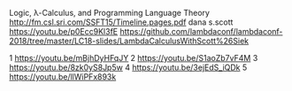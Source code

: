 Logic, λ-Calculus, and Programming Language Theory
http://fm.csl.sri.com/SSFT15/Timeline.pages.pdf
dana s.scott
https://youtu.be/p0Ecc9Kl3fE
https://github.com/lambdaconf/lambdaconf-2018/tree/master/LC18-slides/LambdaCalculusWithScott%26Siek

1
https://youtu.be/mBjhDyHFqJY
2
https://youtu.be/S1aoZb7vF4M
3
https://youtu.be/8zk0yS8Jp5w
4
https://youtu.be/3ejEdS_iQDk
5
https://youtu.be/llWiPFx893k



 







